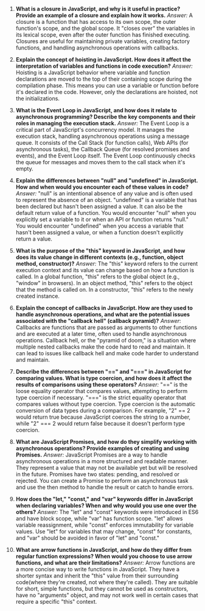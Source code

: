 1. **What is a closure in JavaScript, and why is it useful in practice? Provide an example of a closure and explain how it works.**
*Answer:* A closure is a function that has access to its own scope, the outer function's scope, and the global scope. It "closes over" the variables in its lexical scope, even after the outer function has finished executing. Closures are useful for maintaining private variables, creating factory functions, and handling asynchronous operations with callbacks.


2. **Explain the concept of hoisting in JavaScript. How does it affect the interpretation of variables and functions in code execution?**
*Answer:* Hoisting is a JavaScript behavior where variable and function declarations are moved to the top of their containing scope during the compilation phase. This means you can use a variable or function before it's declared in the code. However, only the declarations are hoisted, not the initializations.


3. **What is the Event Loop in JavaScript, and how does it relate to asynchronous programming? Describe the key components and their roles in managing the execution stack.**
*Answer:* The Event Loop is a critical part of JavaScript's concurrency model. It manages the execution stack, handling asynchronous operations using a message queue. It consists of the Call Stack (for function calls), Web APIs (for asynchronous tasks), the Callback Queue (for resolved promises and events), and the Event Loop itself. The Event Loop continuously checks the queue for messages and moves them to the call stack when it's empty.


4. **Explain the differences between "null" and "undefined" in JavaScript. How and when would you encounter each of these values in code?**
*Answer:* "null" is an intentional absence of any value and is often used to represent the absence of an object. "undefined" is a variable that has been declared but hasn't been assigned a value. It can also be the default return value of a function. You would encounter "null" when you explicitly set a variable to it or when an API or function returns "null." You would encounter "undefined" when you access a variable that hasn't been assigned a value, or when a function doesn't explicitly return a value.


5. **What is the purpose of the "this" keyword in JavaScript, and how does its value change in different contexts (e.g., function, object method, constructor)?**
*Answer:* The "this" keyword refers to the current execution context and its value can change based on how a function is called. In a global function, "this" refers to the global object (e.g., "window" in browsers). In an object method, "this" refers to the object that the method is called on. In a constructor, "this" refers to the newly created instance.


6. **Explain the concept of callbacks in JavaScript. How are they used to handle asynchronous operations, and what are the potential issues associated with the "callback hell" (callback pyramid)?**
*Answer*: Callbacks are functions that are passed as arguments to other functions and are executed at a later time, often used to handle asynchronous operations. Callback hell, or the "pyramid of doom," is a situation where multiple nested callbacks make the code hard to read and maintain. It can lead to issues like callback hell and make code harder to understand and maintain.


7. **Describe the differences between "==" and "===" in JavaScript for comparing values. What is type coercion, and how does it affect the results of comparisons using these operators?**
*Answer:* "==" is the loose equality operator that compares values, attempting to perform type coercion if necessary. "===" is the strict equality operator that compares values without type coercion. Type coercion is the automatic conversion of data types during a comparison. For example, "2" == 2 would return true because JavaScript coerces the string to a number, while "2" === 2 would return false because it doesn't perform type coercion.


8. **What are JavaScript Promises, and how do they simplify working with asynchronous operations? Provide examples of creating and using Promises.**
*Answer:* JavaScript Promises are a way to handle asynchronous operations in a more structured and readable manner. They represent a value that may not be available yet but will be resolved in the future. Promises have two states: pending, and resolved or rejected. You can create a Promise to perform an asynchronous task and use the then method to handle the result or catch to handle errors.


9. **How does the "let," "const," and "var" keywords differ in JavaScript when declaring variables? When and why would you use one over the others?**
*Answer:* The "let" and "const" keywords were introduced in ES6 and have block scope, while "var" has function scope. "let" allows variable reassignment, while "const" enforces immutability for variable values. Use "let" for variables that may change, "const" for constants, and "var" should be avoided in favor of "let" and "const."


10. **What are arrow functions in JavaScript, and how do they differ from regular function expressions? When would you choose to use arrow functions, and what are their limitations?**
*Answer:* Arrow functions are a more concise way to write functions in JavaScript. They have a shorter syntax and inherit the "this" value from their surrounding code(where they're created, not where they're called). They are suitable for short, simple functions, but they cannot be used as constructors, have no "arguments" object, and may not work well in certain cases that require a specific "this" context.

